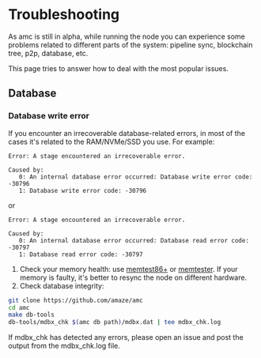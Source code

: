 # Troubleshooting

As amc is still in alpha, while running the node you can experience some problems related to different parts of the system: pipeline sync, blockchain tree, p2p, database, etc.

This page tries to answer how to deal with the most popular issues.

## Database

### Database write error

If you encounter an irrecoverable database-related errors, in most of the cases it's related to the RAM/NVMe/SSD you use. For example:
```console
Error: A stage encountered an irrecoverable error.

Caused by:
   0: An internal database error occurred: Database write error code: -30796
   1: Database write error code: -30796
```

or

```console
Error: A stage encountered an irrecoverable error.

Caused by:
   0: An internal database error occurred: Database read error code: -30797
   1: Database read error code: -30797
```

1. Check your memory health: use [memtest86+](https://www.memtest.org/) or [memtester](https://linux.die.net/man/8/memtester). If your memory is faulty, it's better to resync the node on different hardware.
2. Check database integrity:

```bash
git clone https://github.com/amaze/amc
cd amc
make db-tools
db-tools/mdbx_chk $(amc db path)/mdbx.dat | tee mdbx_chk.log
```
If mdbx_chk has detected any errors, please open an issue and post the output from the mdbx_chk.log file.
